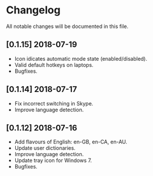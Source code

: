 # Changelog

All notable changes will be documented in this file.

## [0.1.15] 2018-07-19
- Icon idicates automatic mode state (enabled/disabled).
- Valid default hotkeys on laptops.
- Bugfixes.

## [0.1.14] 2018-07-17
- Fix incorrect switching in Skype.
- Improve language detection.

## [0.1.12] 2018-07-16
- Add flavours of English: en-GB, en-CA, en-AU.
- Update user dictionaries.
- Improve language detection.
- Update tray icon for Windows 7.
- Bugfixes.